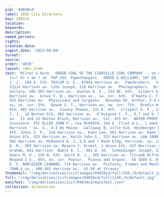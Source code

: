 ```yaml
---
pid: '04038cd'
label: 1892 City Directory
key: 1892cd
location: 
keywords: 
description: 
named_persons: 
rights: 
creation_date: 
ingest_date: '2023-08-09'
format: 
source: 
order: '4038'
layout: cmhc_item
text: 'Milner & Hurd,  ORDER COAL OF THE LEADVILLE COAL COMPANY  ~ oe onoey = =. ~”
  (=~) 0) = oe ) se  PAP 292  Paperhangers.  GROVE & WILLIAMS, 107 EB. 4th. QUINN
  J. J., 144 E. 5th. TAYLOR G. E., 61944 Harrison av.  Pawnbrokers.  Cohn Jessie,
  22114 Harrison av. Cohn Joseph, 218 Harrison av.  Photographers.  Brisbois Photograph
  Gallery, 501-503 Harrison av.  Dunton O. E., 233 BE. 6th.  Gilbert & Casey, 802
  Harrison av.  Grove F. W., Harrison av., sw. cor. 6th.  O’Keefe C. F., Union blk,
  425 Harrison av.  Physicians and Surgeons.  Bosanko 8S. Arthur, 3-4 Bank bldg, Harrison
  av, se. cor. 5th.  Bowne S. T., Harrison av, sw. cor. 7th.  Bredin W. W., 4 Boston
  blk, 402 Harrison av.  Covany Thomas, 131 E. 4th.  Crispell E. P., 137 BE. 8th.  Crook
  J. J., 18 Boston blk, 402 Harrison av.  D’Avignon F. F., 5,7 and 9, 501 Harrison
  av.  21 and 22 Boston Block, Harrison av., Cor. 4th 8t.  WATER-PROOF Wear Resisters.  Fire
  Insurance  PIC ELLER JOHN P., Cea MCOPATH, 104 E  Flint A.L., 1 omet ‘blk, 502.
  Harrison ''av. S., 4-5 De Maine-  Galloway B. ville bik. Heimberger David, 130 W.
  4th. Johns S. P., 324 Harrison av.. Kahn Lee, 501 Harrison av. Kahn Sol. G., 21
  Union blk, 425 Harrison av. Keith John G., 523 Harrison av. LAW JOHN 1 Emmet blk,
  502 Harrison av. McDonald A. J, 5,6 and 7 Bank bldg, Harrison. av, cor. 5th. Maclean
  A. M., 503 Harrison av. Meiere J. Ernest, 1 Union blk, 427 Harrison av. Miller A.
  Graham, 601 Harrison  Noble A. C., 401 W. 3d.  Schmidinger Joseph, 1205 N.-  Hazel.
  Sears M. H., 120 W. 6th. Smith H. J., 303 Harrison av. Titcomb Alfred, 432 EB. 5th.
  Weyand I.S., 6th, se. cor. Poplar.  Pianos and Organs.  OS SEER G. W. MRS., 116
  E. 5  NORCESEER LEONARD, 719 Harrison av.  Pictures, Frames and Mouldings.  NOWLAND
  JOHN & co., 400-402 Harrison av.  $3.50 at Strauss’       '
thumbnail: "/img/derivatives/iiif/images/04038cd/full/250,/0/default.jpg"
full: "/img/derivatives/iiif/images/04038cd/full/1140,/0/default.jpg"
manifest: "/img/derivatives/iiif/04038cd/manifest.json"
collection: directories
---
```


